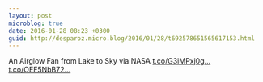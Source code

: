 ```yaml
---
layout: post
microblog: true
date: 2016-01-28 08:23 +0300
guid: http://desparoz.micro.blog/2016/01/28/t692578651565617153.html
---
```

An Airglow Fan from Lake to Sky  via NASA [t.co/G3iMPxj0g...](https://t.co/G3iMPxj0gX) [t.co/OEF5NbB72...](https://t.co/OEF5NbB72A)
